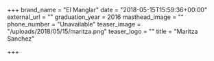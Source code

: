 +++
brand_name = "El Manglar"
date = "2018-05-15T15:59:36+00:00"
external_url = ""
graduation_year = 2016
masthead_image = ""
phone_number = "Unavailable"
teaser_image = "/uploads/2018/05/15/maritza.png"
teaser_logo = ""
title = "Maritza Sanchez"

+++
